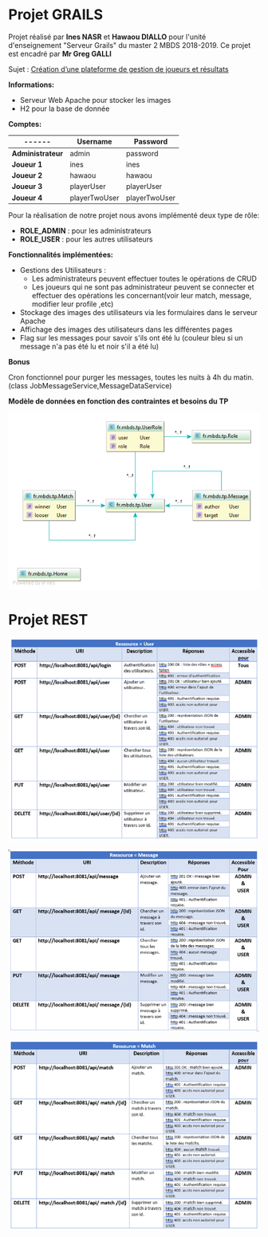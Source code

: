 # Projet GRAILS


Projet réalisé par **Ines NASR** et **Hawaou  DIALLO** pour l'unité d'enseignement "Serveur Grails" du master 2 MBDS 2018-2019.
Ce projet est encadré par **Mr Greg GALLI**

Sujet : [Création d’une plateforme de gestion de joueurs et résultats](http://cours.tokidev.fr/mbds/grails/tp_grails.pdf)

**Informations:**

- Serveur Web Apache pour stocker les images
- H2 pour la base de donnée


**Comptes:**

------ | Username | Password
--------------- | ---------- | -------------
**Administrateur** | admin | password
**Joueur 1** | ines | ines
**Joueur 2** | hawaou | hawaou
**Joueur 3** | playerUser | playerUser
**Joueur 4** | playerTwoUser | playerTwoUser



Pour la réalisation de notre projet nous avons implémenté deux type de rôle:

- **ROLE\_ADMIN** : pour les administrateurs
- **ROLE\_USER** : pour les autres utilisateurs

**Fonctionnalités implémentées:**

- Gestions des Utilisateurs :
  - Les administrateurs peuvent effectuer toutes le opérations de CRUD
  - Les joueurs qui ne sont pas administrateur peuvent se connecter et effectuer des opérations les concernant(voir leur match, message, modifier leur profile ,etc)
- Stockage des images des  utilisateurs via les formulaires dans le serveur Apache
- Affichage des images des  utilisateurs dans les différentes pages
- Flag sur les messages pour savoir s&#39;ils ont été lu (couleur bleu si un message n&#39;a pas été lu et noir s&#39;il a été lu)


**Bonus**

Cron fonctionnel pour purger les messages, toutes les nuits à 4h du matin.(class JobMessageService,MessageDataService)

**Modèle de données en fonction des contraintes et besoins du TP**

![Modèle de données en fonction des contraintes et besoins du TP](/Documentation/Images/Modele_Donnees.png)



# Projet REST

![Ressource User](/Documentation/Images/Ressource_User.png)


![Ressource Message](/Documentation/Images/Ressource_Message.png)


![Ressource Match](/Documentation/Images/Ressource_Match.png)



